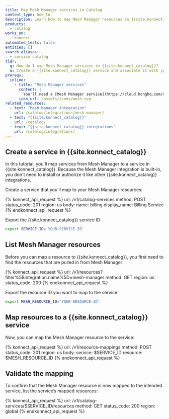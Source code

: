 ```yaml
---
title: Map Mesh Manager services in Catalog
content_type: how_to
description: Learn how to map Mesh Manager resources in {{site.konnect_catalog}} to gain visibility into how the service is deployed across meshes and zones.
products:
  - catalog
works_on:
  - konnect
automated_tests: false
entities: []
search_aliases:
  - service catalog
tldr:
  q: How do I map Mesh Manager services in {{site.konnect_catalog}}?
  a: Create a {{site.konnect_catalog}} service and associate it with your Mesh Manager resources to visualize meshes.
prereqs:
  inline:
    - title: "Mesh Manager services"
      content: |
        You'll need a [Mesh Manager service](https://cloud.konghq.com/mesh-manager) to ingest in {{site.konnect_catalog}} as resources.
      icon_url: /assets/icons/mesh.svg
related_resources:
  - text: "Mesh Manager integration"
    url: /catalog/integrations/mesh-manager/
  - text: "{{site.konnect_catalog}}"
    url: /catalog/
  - text: "{{site.konnect_catalog}} integrations"
    url: /catalog/integrations/
---
```


## Create a service in {{site.konnect_catalog}}

In this tutorial, you'll map services from Mesh Manager to a service in {{site.konnect_catalog}}. Because the Mesh Manager integration is built-in, you don't need to install or authorize it like other {{site.konnect_catalog}} integrations. 

Create a service that you'll map to your Mesh Manager resources:

<!--vale off-->
{% konnect_api_request %}
url: /v1/catalog-services
method: POST
status_code: 201
region: us
body:
  name: billing
  display_name: Billing Service
{% endkonnect_api_request %}
<!--vale on-->

Export the {{site.konnect_catalog}} service ID:

```sh
export SERVICE_ID='YOUR-SERVICE-ID'
```

## List Mesh Manager resources

Before you can map a resource to {{site.konnect_catalog}}, you first need to find the resources that are pulled in from Mesh Manager:

<!--vale off-->
{% konnect_api_request %}
url: /v1/resources?filter%5Bintegration.name%5D=mesh-manager
method: GET
region: us
status_code: 200
{% endkonnect_api_request %}
<!--vale on-->

Export the resource ID you want to map to the service:

```sh
export MESH_RESOURCE_ID='YOUR-RESOURCE-ID'
```

## Map resources to a {{site.konnect_catalog}} service

Now, you can map the Mesh Manager resource to the service:

<!--vale off-->
{% konnect_api_request %}
url: /v1/resource-mappings
method: POST
status_code: 201
region: us
body:
  service: $SERVICE_ID
  resource: $MESH_RESOURCE_ID
{% endkonnect_api_request %}
<!--vale on-->

## Validate the mapping

To confirm that the Mesh Manager resource is now mapped to the intended service, list the service’s mapped resources:

<!--vale off-->
{% konnect_api_request %}
url: /v1/catalog-services/$SERVICE_ID/resources
method: GET
status_code: 200
region: global
{% endkonnect_api_request %}
<!--vale on-->